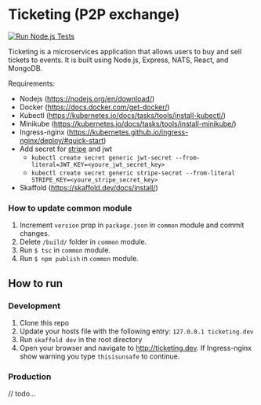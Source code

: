 # Ticketing (P2P exchange)

[![Run Node.js Tests](https://github.com/PavelRavvich/ticketing/actions/workflows/ci.yaml/badge.svg)](https://github.com/PavelRavvich/ticketing/actions/workflows/ci.yaml)

Ticketing is a microservices application that allows users to buy and sell tickets to events. It is built using Node.js, Express, NATS, React, and MongoDB.

Requirements:
- Nodejs (https://nodejs.org/en/download/)
- Docker (https://docs.docker.com/get-docker/)
- Kubectl (https://kubernetes.io/docs/tasks/tools/install-kubectl/)
- Minikube (https://kubernetes.io/docs/tasks/tools/install-minikube/)
- Ingress-nginx (https://kubernetes.github.io/ingress-nginx/deploy/#quick-start)
- Add secret for [stripe](https://dashboard.stripe.com/test/apikeys) and jwt
    * `kubectl create secret generic jwt-secret --from-literal=JWT_KEY=<youre_jwt_secret_key>`
    * `kubectl create secret generic stripe-secret --from-literal STRIPE_KEY=<youre_stripe_secret_key>`
- Skaffold (https://skaffold.dev/docs/install/)

### How to update common module
1. Increment `version` prop in `package.json` in `common` module and commit changes.
2. Delete `/build/` folder in `common` module.
3. Run `$ tsc` in `common` module.
4. Run `$ npm publish` in `common` module.

## How to run
### Development
1. Clone this repo
2. Update your hosts file with the following entry: `127.0.0.1 ticketing.dev`
3. Run `skaffold dev` in the root directory
4. Open your browser and navigate to http://ticketing.dev. If Ingress-nginx show warning you type `thisisunsafe` to continue.

### Production
// todo...
